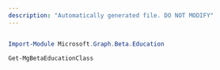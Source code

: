 ```yaml
---
description: "Automatically generated file. DO NOT MODIFY"
---
```


```powershell

Import-Module Microsoft.Graph.Beta.Education

Get-MgBetaEducationClass

```